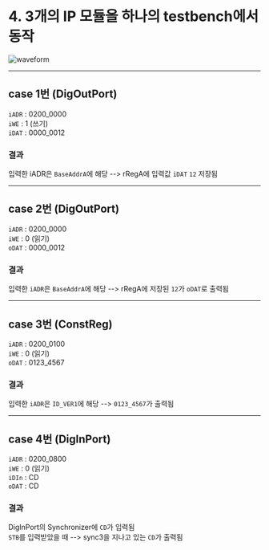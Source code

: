 
# 4. 3개의 IP 모듈을 하나의 testbench에서 동작
![waveform](https://velog.velcdn.com/images/foodinsect/post/fd44ab6a-1099-452c-810c-c540e83aa241/image.png)


---
## case 1번 (DigOutPort)
`iADR` : 0200_0000   
`iWE` : 1 (쓰기)  
`iDAT` : 0000_0012  
  
### 결과
입력한 iADR은 `BaseAddrA`에 해당 --> rRegA에 입력값 `iDAT` `12` 저장됨  

---
## case 2번 (DigOutPort)
`iADR` : 0200_0000   
`iWE` : 0 (읽기)  
`oDAT` : 0000_0012  
  
### 결과
입력한 `iADR`은 `BaseAddrA`에 해당 --> rRegA에 저장된 `12`가 `oDAT`로 출력됨  

---
## case 3번 (ConstReg)
`iADR` : 0200_0100   
`iWE` : 0 (읽기)  
`oDAT` : 0123_4567  
  
### 결과
입력한 `iADR`은 `ID_VER1`에 해당 --> `0123_4567`가 출력됨  

---
## case 4번 (DigInPort)
`iADR` : 0200_0800   
`iWE` : 0 (읽기)  
`iDIn` : CD  
`oDAT` : CD  
  
### 결과
DigInPort의 Synchronizer에 `CD`가 입력됨  
`STB`를 입력받았을 때 --> sync3을 지나고 있는 `CD`가 출력됨  

